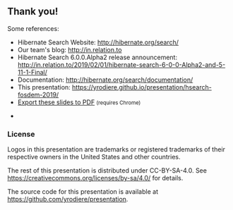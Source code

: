 <!-- .slide: data-state="focus" -->
## Thank you!

Some references:

* Hibernate Search Website: <http://hibernate.org/search/>
* Our team's blog: <http://in.relation.to>
* Hibernate Search 6.0.0.Alpha2 release announcement: <http://in.relation.to/2019/02/01/hibernate-search-6-0-0-Alpha2-and-5-11-1-Final/>
* Documentation: <http://hibernate.org/search/documentation/>
* This presentation: <https://yrodiere.github.io/presentation/hsearch-fosdem-2019/>
* <a href="?print-pdf">Export these slides to PDF</a> <small>(requires Chrome)</small>

-

<!-- .element data-visibility="uncounted" -->

### License

Logos in this presentation are trademarks or registered trademarks of their respective owners in the United States and other countries.

The rest of this presentation is distributed under CC-BY-SA-4.0. See https://creativecommons.org/licenses/by-sa/4.0/ for details.

The source code for this presentation is available at https://github.com/yrodiere/presentation.
